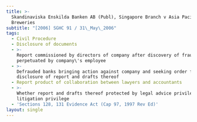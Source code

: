 ```yaml
---
title: >-
  Skandinaviska Enskilda Banken AB (Publ), Singapore Branch v Asia Pacific
  Breweries
subtitle: "[2006] SGHC 91 / 31\_May\_2006"
tags:
  - Civil Procedure
  - Disclosure of documents
  - >-
    Report commissioned by directors of company after discovery of fraud
    perpetuated by company\'s employee
  - >-
    Defrauded banks bringing action against company and seeking order for
    disclosure of report and drafts thereof
  - Report product of collaboration between lawyers and accountants
  - >-
    Whether report and drafts thereof protected by legal advice privilege and/or
    litigation privilege
  - 'Sections 128, 131 Evidence Act (Cap 97, 1997 Rev Ed)'
layout: single
---
```


